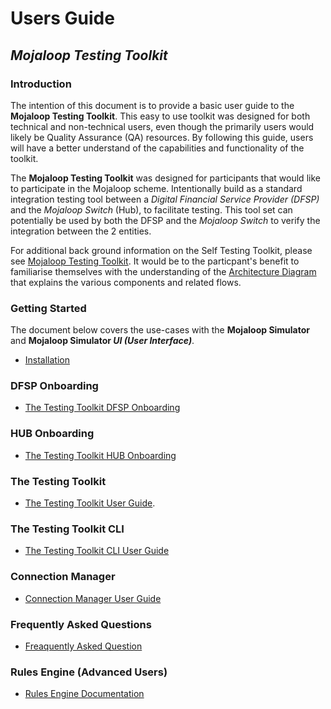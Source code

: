 # Users Guide

## _Mojaloop Testing Toolkit_

### Introduction

The intention of this document is to provide a basic user guide to the **Mojaloop Testing Toolkit**. This easy to use toolkit was designed for both technical and non-technical users, even though the primarily users would likely be Quality Assurance (QA) resources. By following this guide, users will have a better understand of the capabilities and functionality of the toolkit.

The **Mojaloop Testing Toolkit** was designed for participants that would like to participate in the Mojaloop scheme. Intentionally build as a standard integration testing tool between a _Digital Financial Service Provider (DFSP)_ and the _Mojaloop Switch_ (Hub), to facilitate testing. This tool set can potentially be used by both the DFSP and the _Mojaloop Switch_ to verify the integration between the 2 entities.

For additional back ground information on the Self Testing Toolkit, please see [Mojaloop Testing Toolkit](/documents/Mojaloop-Testing-Toolkit.md). It would be to the particpant's benefit to familiarise themselves with the understanding of the  [Architecture Diagram](/documents/Mojaloop-Testing-Toolkit.md#7-architecture) that explains the various components and related flows.

### Getting Started

The document below covers the use-cases with the **Mojaloop Simulator** and **Mojaloop Simulator _UI (User Interface)_**.

- [Installation](/documents/User-Guide-Installation.md)

### DFSP Onboarding

- [The Testing Toolkit DFSP Onboarding](/documents/User-Guide-Onboarding-DFSP.md)

### HUB Onboarding

- [The Testing Toolkit HUB Onboarding](/documents/User-Guide-Onboarding-HUB.md)

### The Testing Toolkit

- [The Testing Toolkit User Guide](/documents/User-Guide-Mojaloop-Testing-Toolkit.md).

### The Testing Toolkit CLI

- [The Testing Toolkit CLI User Guide](/documents/User-Guide-CLI.md)

### Connection Manager

- [Connection Manager User Guide](/documents/User-Guide-Connection-Manager.md)

### Frequently Asked Questions

- [Freaquently Asked Question](/documents/User-Guide-Frequently-Asked-Questions.md)

### Rules Engine (Advanced Users)

- [Rules Engine Documentation](/documents/RULES_ENGINE.md)
